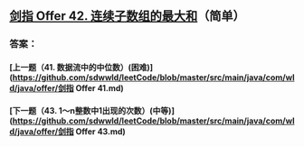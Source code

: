 ## [剑指 Offer 42. 连续子数组的最大和](https://leetcode-cn.com/problems/merge-two-sorted-lists/)（简单）





### 答案：



#### [上一题（41. 数据流中的中位数）(困难)](https://github.com/sdwwld/leetCode/blob/master/src/main/java/com/wld/java/offer/剑指 Offer 41.md)

#### [下一题（43. 1～n整数中1出现的次数）(中等)](https://github.com/sdwwld/leetCode/blob/master/src/main/java/com/wld/java/offer/剑指 Offer 43.md)